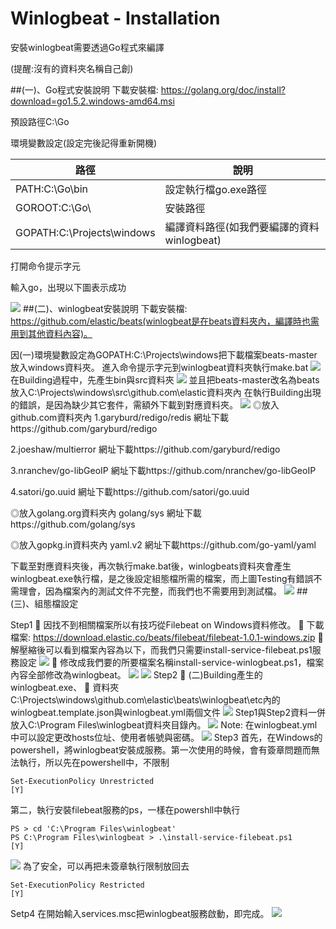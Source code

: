 # Winlogbeat - Installation

安裝winlogbeat需要透過Go程式來編譯

(提醒:沒有的資料夾名稱自己創)

##(一)、Go程式安裝說明
下載安裝檔: https://golang.org/doc/install?download=go1.5.2.windows-amd64.msi

預設路徑C:\Go

環境變數設定(設定完後記得重新開機)

| 路徑| 說明|
| -- | -- |
| PATH:C:\Go\bin | 設定執行檔go.exe路徑|
| GOROOT:C:\Go\ | 安裝路徑 |
| GOPATH:C:\Projects\windows | 編譯資料路徑(如我們要編譯的資料winlogbeat) |
打開命令提示字元

輸入go，出現以下圖表示成功

![](winlogbeat01.jpg)
##(二)、winlogbeat安裝說明
下載安裝檔: https://github.com/elastic/beats(winlogbeat是在beats資料夾內，編譯時也需用到其他資料內容)。

因(一)環境變數設定為GOPATH:C:\Projects\windows把下載檔案beats-master放入windows資料夾。
進入命令提示字元到winlogbeat資料夾執行make.bat
![](winlogbeat02.jpg)
在Building過程中，先產生bin與src資料夾
![](winlogbeat03.jpg)
並且把beats-master改名為beats放入C:\Projects\windows\src\github.com\elastic資料夾內
在執行Building出現的錯誤，是因為缺少其它套件，需額外下載到對應資料夾。
![](winlogbeat04.jpg)
◎放入github.com資料夾內
1.garyburd/redigo/redis
網址下載https://github.com/garyburd/redigo

2.joeshaw/multierror
網址下載https://github.com/garyburd/redigo

3.nranchev/go-libGeoIP
網址下載https://github.com/nranchev/go-libGeoIP

4.satori/go.uuid
網址下載https://github.com/satori/go.uuid

◎放入golang.org資料夾內
golang/sys
網址下載https://github.com/golang/sys

◎放入gopkg.in資料夾內
yaml.v2
網址下載https://github.com/go-yaml/yaml

下載至對應資料夾後，再次執行make.bat後，winlogbeats資料夾會產生
winlogbeat.exe執行檔，是之後設定組態檔所需的檔案，而上圖Testing有錯誤不需理會，因為檔案內的測試文件不完整，而我們也不需要用到測試檔。
![](winlogbeat05.jpg)
##(三)、組態檔設定

Step1
	因找不到相關檔案所以有技巧從Filebeat on Windows資料修改。
	下載檔案: https://download.elastic.co/beats/filebeat/filebeat-1.0.1-windows.zip
	解壓縮後可以看到檔案內容為以下，而我們只需要install-service-filebeat.ps1服務設定
![](winlogbeat06.jpg)
	修改成我們要的所要檔案名稱install-service-winlogbeat.ps1，檔案內容全部修改為winlogbeat。
![](winlogbeat07.jpg)
![](winlogbeat08.jpg)
Step2
	(二)Building產生的winlogbeat.exe、
	資料夾C:\Projects\windows\github.com\elastic\beats\winlogbeat\etc內的winlogbeat.template.json與winlogbeat.yml兩個文件
![](winlogbeat09.jpg)
Step1與Step2資料一併放入C:\Program Files\winlogbeat資料夾目錄內。
![](winlogbeat10.jpg)
Note:
在winlogbeat.yml中可以設定更改hosts位址、使用者帳號與密碼。
![](winlogbeat11.jpg)
Step3
首先，在Windows的powershell，將winlogbeat安裝成服務。第一次使用的時候，會有簽章問題而無法執行，所以先在powershell中，不限制
```
Set-ExecutionPolicy Unrestricted
[Y]
```
第二，執行安裝filebeat服務的ps，一樣在powershll中執行
```
PS > cd 'C:\Program Files\winlogbeat'
PS C:\Program Files\winlogbeat > .\install-service-filebeat.ps1
[Y]
```
![](winlogbeat12.jpg)
為了安全，可以再把未簽章執行限制放回去
```
Set-ExecutionPolicy Restricted
[Y]
```
Setp4
在開始輸入services.msc把winlogbeat服務啟動，即完成。
![](winlogbeat13.jpg)
